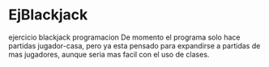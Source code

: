 # EjBlackjack
ejercicio blackjack programacion
De momento el programa solo hace partidas jugador-casa, pero ya esta pensado para expandirse a partidas de mas jugadores, aunque seria mas facil con el uso de clases.
